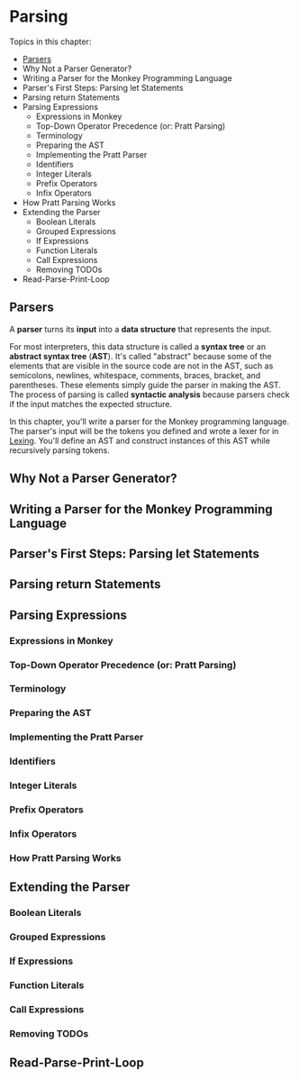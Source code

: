 # Parsing

Topics in this chapter:
- [Parsers](#Parsers)
- Why Not a Parser Generator?
- Writing a Parser for the Monkey Programming Language
- Parser's First Steps: Parsing let Statements
- Parsing return Statements
- Parsing Expressions
    - Expressions in Monkey
    - Top-Down Operator Precedence (or: Pratt Parsing)
    - Terminology
    - Preparing the AST
    - Implementing the Pratt Parser
    - Identifiers
    - Integer Literals
    - Prefix Operators
    - Infix Operators
- How Pratt Parsing Works
- Extending the Parser
    - Boolean Literals
    - Grouped Expressions
    - If Expressions
    - Function Literals
    - Call Expressions
    - Removing TODOs
- Read-Parse-Print-Loop

## Parsers

A **parser** turns its **input** into a **data structure** that represents the input. 

For most interpreters, this data structure is called a **syntax tree** or an **abstract syntax tree** (**AST**). It's called "abstract" because some of the elements that are visible in the source code are not in the AST, such as semicolons, newlines, whitespace, comments, braces, bracket, and parentheses. These elements simply guide the parser in making the AST. The process of parsing is called **syntactic analysis** because parsers check if the input matches the expected structure. 

In this chapter, you'll write a parser for the Monkey programming language. The parser's input will be the tokens you defined and wrote a lexer for in [Lexing](https://github.com/jablonskidev/writing-an-interpreter-in-go/blob/main/2-lexing/lexing.md). You'll define an AST and construct instances of this AST while recursively parsing tokens.

## Why Not a Parser Generator?
## Writing a Parser for the Monkey Programming Language
## Parser's First Steps: Parsing let Statements
## Parsing return Statements
## Parsing Expressions
### Expressions in Monkey
### Top-Down Operator Precedence (or: Pratt Parsing)
### Terminology
### Preparing the AST
### Implementing the Pratt Parser
### Identifiers
### Integer Literals
### Prefix Operators
### Infix Operators
### How Pratt Parsing Works
## Extending the Parser
### Boolean Literals
### Grouped Expressions
### If Expressions
### Function Literals
### Call Expressions
### Removing TODOs
## Read-Parse-Print-Loop
